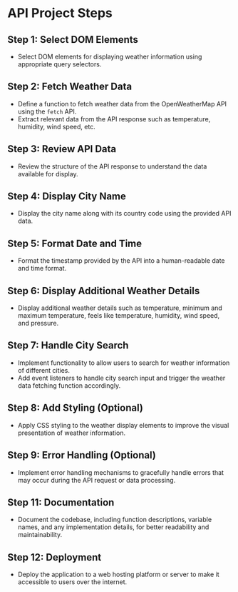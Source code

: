 # API Project Steps

## Step 1: Select DOM Elements

- Select DOM elements for displaying weather information using appropriate query selectors.

## Step 2: Fetch Weather Data

- Define a function to fetch weather data from the OpenWeatherMap API using the `fetch` API.
- Extract relevant data from the API response such as temperature, humidity, wind speed, etc.

## Step 3: Review API Data

- Review the structure of the API response to understand the data available for display.

## Step 4: Display City Name

- Display the city name along with its country code using the provided API data.

## Step 5: Format Date and Time

- Format the timestamp provided by the API into a human-readable date and time format.

## Step 6: Display Additional Weather Details

- Display additional weather details such as temperature, minimum and maximum temperature, feels like temperature, humidity, wind speed, and pressure.

## Step 7: Handle City Search

- Implement functionality to allow users to search for weather information of different cities.
- Add event listeners to handle city search input and trigger the weather data fetching function accordingly.

## Step 8: Add Styling (Optional)

- Apply CSS styling to the weather display elements to improve the visual presentation of weather information.

## Step 9: Error Handling (Optional)

- Implement error handling mechanisms to gracefully handle errors that may occur during the API request or data processing.

## Step 11: Documentation

- Document the codebase, including function descriptions, variable names, and any implementation details, for better readability and maintainability.

## Step 12: Deployment

- Deploy the application to a web hosting platform or server to make it accessible to users over the internet.

<!--? The Intl object is part of the Internationalization API in JavaScript. It provides language-sensitive string comparison, number formatting, and date and time formatting. -->

<!--? The convertCountryCode function takes a country code as input and returns the corresponding full name of the country in English. It utilizes the Intl.DisplayNames API, which is part of the Internationalization API in JavaScript. -->

<!--* The .of(country) method is immediately called on the Intl.DisplayNames object to retrieve the country name corresponding to the provided country code. -->

<!--* The Unicode character &#176; represents the degree symbol (°). In HTML, it is used to display temperature values, angles, or other measurements in degrees. -->

<!--* // search the city
citySearch.addEventListener("change", (e) => {
  //  console.log(e.target.value);
  city = e.target.value;
  getWeatherData();
}); -->
